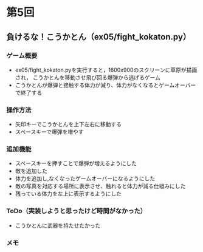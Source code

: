 # 第5回
## 負けるな！こうかとん（ex05/fight_kokaton.py）
### ゲーム概要
- ex05/fight_kokaton.pyを実行すると，1600x900のスクリーンに草原が描画され，
こうかとんを移動させ飛び回る爆弾から逃げるゲーム
- こうかとんが爆弾と接触する体力が減り、体力がなくなるとゲームオーバーで終了する
### 操作方法
- 矢印キーでこうかとんを上下左右に移動する
- スペースキーで爆弾を増やす
### 追加機能
- スペースキーを押すことで爆弾が増えるようにした
- 敵を追加した
- 体力を追加し,なくなったゲームオーバーになるようにした
- 敵の写真を対応する場所に表示させ、触れると体力が減る仕組みにした
- 残っている体力を左上に表示するようにした

### ToDo（実装しようと思ったけど時間がなかった）
- こうかとんに武器を持たせたかった
### メモ